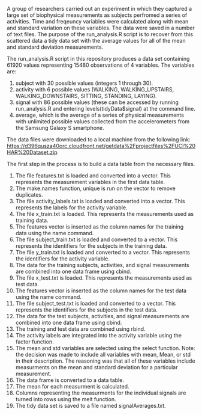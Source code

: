 A group of researchers carried out an experiment in which they captured a large set of biophysical measurements as 
subjects perfromed a series of activities. Time and freqeuncy variables were calculated along with mean and standard variation on these variables. The data were saved in a number of text files. The purpose of the 
run_analysis.R script is to recover from this scattered data a tidy data set with the average values for all of 
the mean and standard deviation measurements. 

The run_analysis.R script in this repository produces a data set containing 61920 values representing 15480 observations 
of 4 variables. The variables are:
  1. subject with 30 possible values (integers 1 through 30).
  2. activity with 6 possible values (WALKING, WALKING_UPSTAIRS, WALKING_DOWNSTAIRS, SITTING, STANDING, LAYING).
  3. signal with 86 possible values (these can be accessed by running run_analysis.R and entering levels(tidyData$signal)
      at the command line.
  4. average, which is the average of a series of physical measurements with unlimited possible values collected from the
      accelerometers from the Samsung Galaxy S smartphone.

The data files were downloaded to a local machine from the following link:
  https://d396qusza40orc.cloudfront.net/getdata%2Fprojectfiles%2FUCI%20HAR%20Dataset.zip
  
The first step in the process is to build a data table from the necessary files. 
  1. The file features.txt is loaded and converted into a vector. This represents the measurement
      variables in the first data table.
  2. The make.names function, unique is run on the vector to remove duplicates.
  3. The file activity_labels.txt is loaded and converted into a vector. This represents the labels for the activity               variable.
  4. The file x_train.txt is loaded. This represents the measurements used as training data.
  5. The features vector is inserted as the column names for the training data using the name command.
  6. The file subject_train.txt is loaded and converted to a vector. This represents the identifiers for the 
      subjects in the training data.
  7. The file y_train.txt is loaded and converted to a vector. This represents the identifiers for the activity variable.
  8. The data for the training subjects, activities, and signal measurements are combined into one data frame using cbind.
  9. The file x_test.txt is loaded. This represents the measurements used as test data.
  10. The features vector is inserted as the column names for the test data using the name command.
  11. The file subject_test.txt is loaded and converted to a vector. This represents the identifiers for the 
        subjects in the test data.
  12. The data for the test subjects, activities, and signal measurements are combined into one data frame using cbind.
  13. The training and test data are combined using rbind.
  14. The activity labels are integrated into the activity variable using the factor function.
  15. The mean and std variables are selected using the select function. Note: the decision was made to include all
        variables with mean, Mean, or std in their description. The reasoning was that all of these variables
        include measurments on the mean and standard deviation for a particular measurement.
  16. The data frame is converted to a data table.
  17. The mean for each measurment is calculated.
  18. Columns representing the measurments for the individual signals are turned into rows using the melt function.
  19. The tidy data set is saved to a file named signalAverages.txt.

